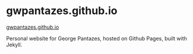 # gwpantazes.github.io

[gwpantazes.github.io](https://gwpantazes.github.io)

Personal website for George Pantazes, hosted on Github Pages, built with Jekyll.

